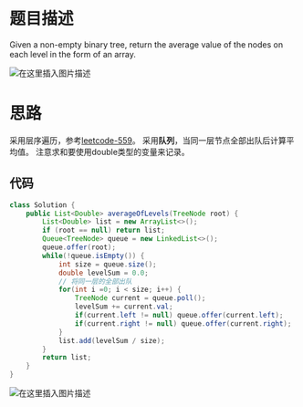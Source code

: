 # 题目描述
Given a non-empty binary tree, return the average value of the nodes on each level in the form of an array.

![在这里插入图片描述](https://img-blog.csdnimg.cn/20200607113942374.png?x-oss-process=image/watermark,type_ZmFuZ3poZW5naGVpdGk,shadow_10,text_aHR0cHM6Ly9ibG9nLmNzZG4ubmV0L3o3MTQ0MDU0ODk=,size_16,color_FFFFFF,t_70)
# 思路
采用层序遍历，参考[leetcode-559](https://blog.csdn.net/z714405489/article/details/106495173)。
采用**队列**，当同一层节点全部出队后计算平均值。
注意求和要使用double类型的变量来记录。

## 代码

```java
class Solution {
    public List<Double> averageOfLevels(TreeNode root) {
        List<Double> list = new ArrayList<>();
        if (root == null) return list;
        Queue<TreeNode> queue = new LinkedList<>();
        queue.offer(root);
        while(!queue.isEmpty()) {
        	int size = queue.size();
        	double levelSum = 0.0; 
        	// 将同一层的全部出队
        	for(int i =0; i < size; i++) {
        		TreeNode current = queue.poll();
        		levelSum += current.val;
        	    if(current.left != null) queue.offer(current.left);
        	    if(current.right != null) queue.offer(current.right);
        	}
        	list.add(levelSum / size);
        }
        return list;
    }
}
```
![在这里插入图片描述](https://img-blog.csdnimg.cn/20200607114220950.png?x-oss-process=image/watermark,type_ZmFuZ3poZW5naGVpdGk,shadow_10,text_aHR0cHM6Ly9ibG9nLmNzZG4ubmV0L3o3MTQ0MDU0ODk=,size_16,color_FFFFFF,t_70)